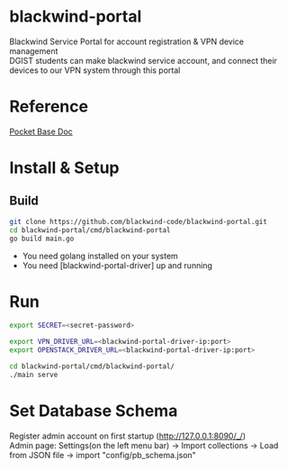 # blackwind-portal
Blackwind Service Portal for account registration &amp; VPN device management  
DGIST students can make blackwind service account,
and connect their devices to our VPN system through this portal  
  
# Reference
[Pocket Base Doc](https://pocketbase.io/docs/)

# Install & Setup
## Build
```bash
git clone https://github.com/blackwind-code/blackwind-portal.git
cd blackwind-portal/cmd/blackwind-portal
go build main.go
```  
- You need golang installed on your system  
- You need [blackwind-portal-driver] up and running

# Run
```bash
export SECRET=<secret-password>

export VPN_DRIVER_URL=<blackwind-portal-driver-ip:port>
export OPENSTACK_DRIVER_URL=<blackwind-portal-driver-ip:port>

cd blackwind-portal/cmd/blackwind-portal/
./main serve
```

# Set Database Schema
Register admin account on first startup (http://127.0.0.1:8090/_/)  
Admin page: Settings(on the left menu bar) -> Import collections -> Load from JSON file -> import "config/pb_schema.json"  
